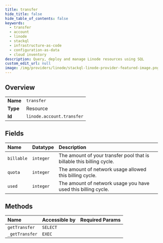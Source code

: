 ```yaml
---
title: transfer
hide_title: false
hide_table_of_contents: false
keywords:
  - transfer
  - account
  - linode    
  - stackql
  - infrastructure-as-code
  - configuration-as-data
  - cloud inventory
description: Query, deploy and manage Linode resources using SQL
custom_edit_url: null
image: /img/providers/linode/stackql-linode-provider-featured-image.png
---
```

  
    

## Overview
<table><tbody>
<tr><td><b>Name</b></td><td><code>transfer</code></td></tr>
<tr><td><b>Type</b></td><td>Resource</td></tr>
<tr><td><b>Id</b></td><td><code>linode.account.transfer</code></td></tr>
</tbody></table>

## Fields
| Name | Datatype | Description |
|:-----|:---------|:------------|
| `billable` | `integer` | The amount of your transfer pool that is billable this billing cycle.<br /> |
| `quota` | `integer` | The amount of network usage allowed this billing cycle.<br /> |
| `used` | `integer` | The amount of network usage you have used this billing cycle.<br /> |
## Methods
| Name | Accessible by | Required Params |
|:-----|:--------------|:----------------|
| `getTransfer` | `SELECT` |  |
| `_getTransfer` | `EXEC` |  |
